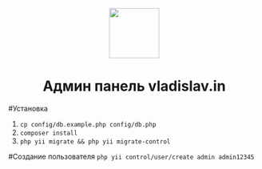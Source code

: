 <p align="center">
        <img src="https://avatars0.githubusercontent.com/u/993323" height="100px">
    <h1 align="center">Админ панель vladislav.in</h1>

</p>

#Установка 
1. `cp config/db.example.php config/db.php`
1. `composer install`
2. `php yii migrate && php yii migrate-control`

#Создание пользователя
`php yii control/user/create admin admin12345`
